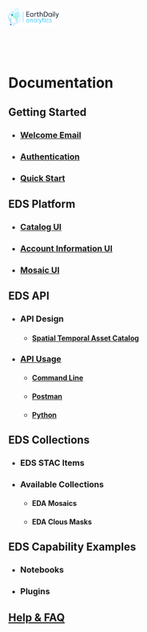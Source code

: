 
<br/>

<br/>

## <img width="20%" alt="Azure Machine Learning.jpg" src="https://raw.githubusercontent.com/earthdaily/Images/main/Corporate/EarthDaily.png" style="border-radius: 15%">


<br/>
<br/>


# Documentation
## Getting Started
* ### [Welcome Email](./Getting%20Started/WelcomeEmail.md)
* ### [Authentication](./Getting%20Started/API%20Authentication.md)
* ### [Quick Start](./Getting%20Started/QuickStart.md)

## EDS Platform
* ### [Catalog UI](./EDS%20Platform/EDS%20-%20Catalog%20UI.md)
* ### [Account Information UI](./EDS%20Platform/EDS%20-%20Account%20Information%20UI.md)
* ### [Mosaic UI](./EDS%20Platform/EDS%20-%20Mosaic%20UI.md)

## EDS API
* ### API Design
     * #### [Spatial Temporal Asset Catalog](./EDS%20API/API%20Design/Spatial%20Temporal%20Asset%20Catalogs.md)
* ### [API Usage](./EDS%20API/API%20Usage/API%20endpoints.md)
    * #### [Command Line](./EDS%20API/API%20Usage/Command%20Line.md)
    * #### [Postman](./EDS%20API/API%20Usage/Postman.md)
    * #### [Python](./EDS%20API/API%20Usage/Python.md)

## EDS Collections
* ### EDS STAC Items
* ### Available Collections
    * #### EDA Mosaics
     * #### EDA Clous Masks

## EDS Capability Examples
* ### Notebooks
* ### Plugins

## [Help & FAQ](Help%20and%20FAQ.md) 

